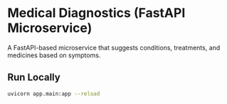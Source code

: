 # Medical Diagnostics (FastAPI Microservice)

A FastAPI-based microservice that suggests conditions, treatments, and medicines based on symptoms.

## Run Locally

```bash
uvicorn app.main:app --reload